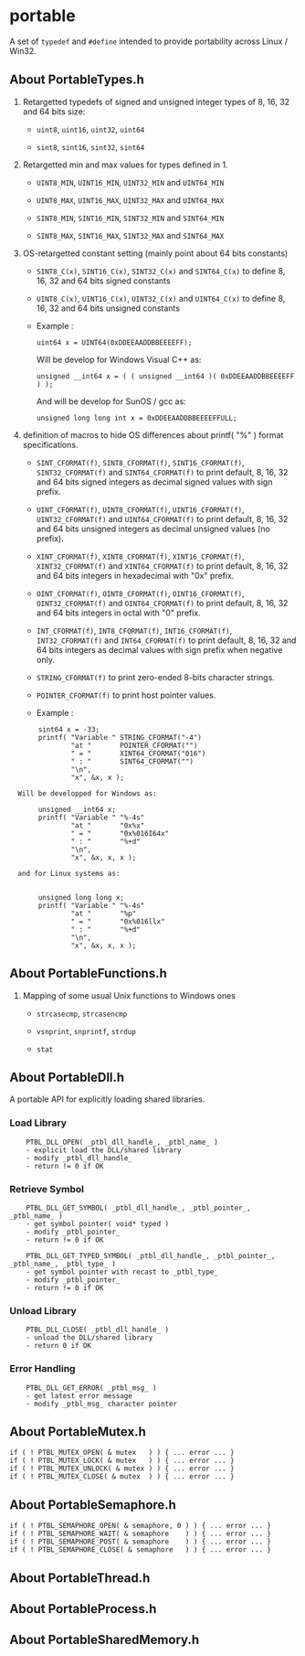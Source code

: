 # portable
A set of `typedef` and `#define` intended to provide portability across Linux / Win32.

## About PortableTypes.h

1. Retargetted typedefs of signed and unsigned integer types of 8, 16, 32 and 64 bits size:

   - `uint8`, `uint16`, `uint32`, `uint64`

   - `sint8`, `sint16`, `sint32`, `sint64`

2. Retargetted min and max values for types defined in 1.

   - `UINT8_MIN`, `UINT16_MIN`, `UINT32_MIN` and `UINT64_MIN`

   - `UINT8_MAX`, `UINT16_MAX`, `UINT32_MAX` and `UINT64_MAX`

   - `SINT8_MIN`, `SINT16_MIN`, `SINT32_MIN` and `SINT64_MIN`

   - `SINT8_MAX`, `SINT16_MAX`, `SINT32_MAX` and `SINT64_MAX`

3. OS-retargetted constant setting (mainly point about 64 bits constants)

   - `SINT8_C(x)`, `SINT16_C(x)`, `SINT32_C(x)` and `SINT64_C(x)` to define 8, 16, 32 and 64 bits signed constants

   - `UINT8_C(x)`, `UINT16_C(x)`, `UINT32_C(x)` and `UINT64_C(x)` to define 8, 16, 32 and 64 bits unsigned constants

   - Example :

       `uint64 x = UINT64(0xDDEEAADDBBEEEEFF);`

     Will be develop for Windows Visual C++ as:

       `unsigned __int64 x = ( ( unsigned __int64 )( 0xDDEEAADDBBEEEEFF ) );`

     And will be develop for SunOS / gcc as:

       `unsigned long long int x = 0xDDEEAADDBBEEEEFFULL;`

4. definition of macros to hide OS differences about printf( "%" ) format specifications.

   - `SINT_CFORMAT(f)`, `SINT8_CFORMAT(f)`, `SINT16_CFORMAT(f)`, `SINT32_CFORMAT(f)` and `SINT64_CFORMAT(f)` to print default, 8, 16, 32 and 64 bits signed integers as decimal signed values with sign prefix.

   - `UINT_CFORMAT(f)`, `UINT8_CFORMAT(f)`, `UINT16_CFORMAT(f)`, `UINT32_CFORMAT(f)` and `UINT64_CFORMAT(f)` to print default, 8, 16, 32 and 64 bits unsigned integers as decimal unsigned values (no prefix).

   - `XINT_CFORMAT(f)`, `XINT8_CFORMAT(f)`, `XINT16_CFORMAT(f)`, `XINT32_CFORMAT(f)` and `XINT64_CFORMAT(f)` to print default, 8, 16, 32 and 64 bits integers in hexadecimal with "0x" prefix.

   - `OINT_CFORMAT(f)`, `OINT8_CFORMAT(f)`, `OINT16_CFORMAT(f)`, `OINT32_CFORMAT(f)` and `OINT64_CFORMAT(f)` to print default, 8, 16, 32 and 64 bits integers in octal with "0" prefix.

   - `INT_CFORMAT(f)`, `INT8_CFORMAT(f)`, `INT16_CFORMAT(f)`, `INT32_CFORMAT(f)` and `INT64_CFORMAT(f)` to print default, 8, 16, 32 and 64 bits integers as decimal values with sign prefix when negative only.

   - `STRING_CFORMAT(f)` to print zero-ended 8-bits character strings.

   - `POINTER_CFORMAT(f)` to print host pointer values.

   - Example :
```
       sint64 x = -33;
       printf( "Variable " STRING_CFORMAT("-4")
               "at "       POINTER_CFORMAT("")
               " = "       XINT64_CFORMAT("016")
               " : "       SINT64_CFORMAT("")
               "\n",
               "x", &x, x );
```

      Will be developped for Windows as:

```
       unsigned __int64 x;
       printf( "Variable " "%-4s"
               "at "       "0x%x"
               " = "       "0x%016I64x"
               " : "       "%+d"
               "\n",
               "x", &x, x, x );
```

      and for Linux systems as:
      
```

       unsigned long long x;
       printf( "Variable " "%-4s"
               "at "       "%p"
               " = "       "0x%016llx"
               " : "       "%+d"
               "\n",
               "x", &x, x, x );
```

## About PortableFunctions.h

1. Mapping of some usual Unix functions to Windows ones

    - `strcasecmp`, `strcasencmp`

    - `vsnprint`, `snprintf`, `strdup`

    - `stat`

## About PortableDll.h

A portable API for explicitly loading shared libraries.

### Load Library
```
    PTBL_DLL_OPEN( _ptbl_dll_handle_, _ptbl_name_ )
    - explicit load the DLL/shared library
    - modify _ptbl_dll_handle_
    - return != 0 if OK
```

### Retrieve Symbol
```
    PTBL_DLL_GET_SYMBOL( _ptbl_dll_handle_, _ptbl_pointer_, _ptbl_name_ )
    - get symbol pointer( void* typed )
    - modify _ptbl_pointer_
    - return != 0 if OK
```

```
    PTBL_DLL_GET_TYPED_SYMBOL( _ptbl_dll_handle_, _ptbl_pointer_, _ptbl_name_, _ptbl_type_ )
    - get symbol pointer with recast to _ptbl_type_
    - modify _ptbl_pointer_
    - return != 0 if OK
```

### Unload Library
```
    PTBL_DLL_CLOSE( _ptbl_dll_handle_ )
    - unload the DLL/shared library
    - return 0 if OK
```

### Error Handling
```
    PTBL_DLL_GET_ERROR( _ptbl_msg_ )
    - get latest error message
    - modify _ptbl_msg_ character pointer
```

## About PortableMutex.h

    if ( ! PTBL_MUTEX_OPEN( & mutex   ) ) { ... error ... }
    if ( ! PTBL_MUTEX_LOCK( & mutex   ) ) { ... error ... }
    if ( ! PTBL_MUTEX_UNLOCK( & mutex ) ) { ... error ... }
    if ( ! PTBL_MUTEX_CLOSE( & mutex  ) ) { ... error ... }

## About PortableSemaphore.h

    if ( ! PTBL_SEMAPHORE_OPEN( & semaphore, 0 ) ) { ... error ... }
    if ( ! PTBL_SEMAPHORE_WAIT( & semaphore    ) ) { ... error ... }
    if ( ! PTBL_SEMAPHORE_POST( & semaphore    ) ) { ... error ... }
    if ( ! PTBL_SEMAPHORE_CLOSE( & semaphore   ) ) { ... error ... }

## About PortableThread.h

## About PortableProcess.h

## About PortableSharedMemory.h
